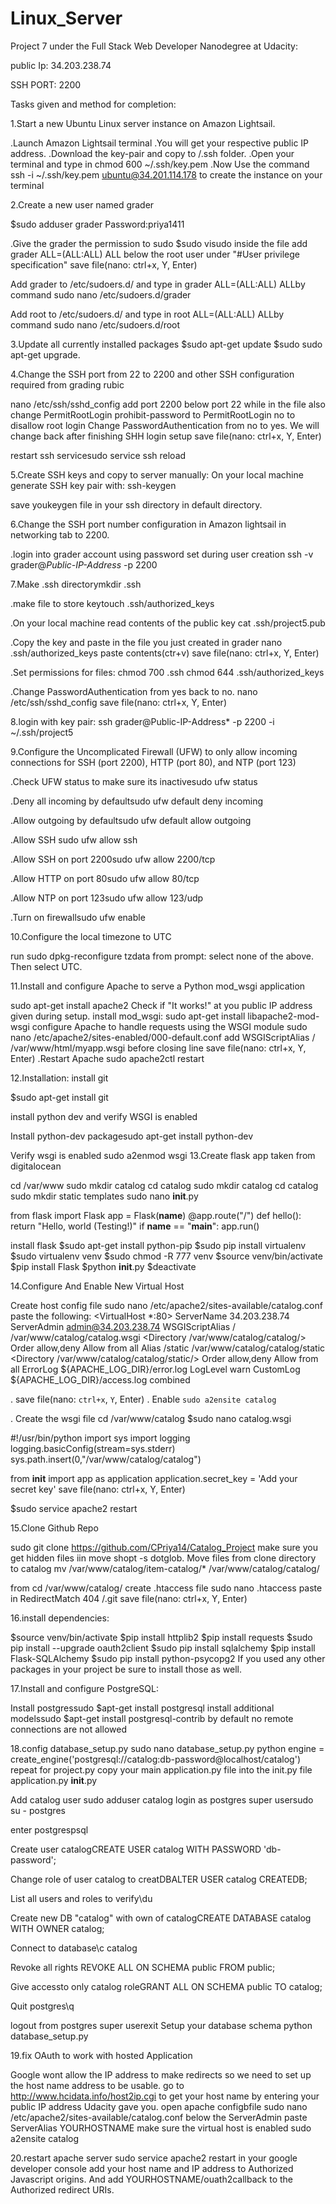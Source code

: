 # Linux_Server

Project 7 under the Full Stack Web Developer Nanodegree at Udacity:

public Ip: 34.203.238.74

SSH PORT: 2200

Tasks given and method for completion:

1.Start a new Ubuntu Linux server instance on Amazon Lightsail.

 .Launch Amazon Lightsail terminal
 .You will get your respective public IP address.
 .Download the key-pair and copy to /.ssh folder.
 .Open your terminal and type in chmod 600 ~/.ssh/key.pem
 .Now Use the command ssh -i ~/.ssh/key.pem ubuntu@34.201.114.178 to create the instance on your terminal

2.Create a new user named grader

  $sudo adduser grader
  Password:priya1411
  
  .Give the grader the permission to sudo
    $sudo visudo
   inside the file add grader ALL=(ALL:ALL) ALL below the root user under "#User privilege specification" 
   save file(nano: ctrl+x, Y, Enter)

Add grader to /etc/sudoers.d/ and type in grader ALL=(ALL:ALL) ALLby command sudo nano /etc/sudoers.d/grader

Add root to /etc/sudoers.d/ and type in root ALL=(ALL:ALL) ALLby command sudo nano /etc/sudoers.d/root

3.Update all currently installed packages
   $sudo apt-get update
   $sudo sudo apt-get upgrade.

4.Change the SSH port from 22 to 2200 and other SSH configuration required from grading rubic

 nano /etc/ssh/sshd_config add port 2200 below port 22
 while in the file also change PermitRootLogin prohibit-password to PermitRootLogin no to disallow root login
 Change PasswordAuthentication from no to yes. We will change back after finishing SHH login setup
 save file(nano: ctrl+x, Y, Enter)
 
 restart ssh servicesudo service ssh reload
 
5.Create SSH keys and copy to server manually:
  On your local machine generate SSH key pair with: ssh-keygen

  save youkeygen file in your ssh directory in default directory.

6.Change the SSH port number configuration in Amazon lightsail in networking tab to 2200.

   .login into grader account using password set during user creation ssh -v grader@*Public-IP-Address* -p 2200

7.Make .ssh directorymkdir .ssh

   .make file to store keytouch .ssh/authorized_keys

   .On your local machine read contents of the public key cat .ssh/project5.pub

   .Copy the key and paste in the file you just created in grader nano .ssh/authorized_keys paste contents(ctr+v)
    save file(nano: ctrl+x, Y, Enter)

   .Set permissions for files: chmod 700 .ssh chmod 644 .ssh/authorized_keys

   .Change PasswordAuthentication from yes back to no. nano /etc/ssh/sshd_config
     save file(nano: ctrl+x, Y, Enter)

8.login with key pair: ssh grader@Public-IP-Address* -p 2200 -i ~/.ssh/project5

   
9.Configure the Uncomplicated Firewall (UFW) to only allow incoming connections for SSH (port 2200), HTTP (port 80), and NTP (port 123)

 .Check UFW status to make sure its inactivesudo ufw status
   
 .Deny all incoming by defaultsudo ufw default deny incoming
  
.Allow outgoing by defaultsudo ufw default allow outgoing

.Allow SSH sudo ufw allow ssh

.Allow SSH on port 2200sudo ufw allow 2200/tcp

.Allow HTTP on port 80sudo ufw allow 80/tcp

.Allow NTP on port 123sudo ufw allow 123/udp  

.Turn on firewallsudo ufw enable

10.Configure the local timezone to UTC

   run sudo dpkg-reconfigure tzdata from prompt: select none of the above. Then select UTC.

11.Install and configure Apache to serve a Python mod_wsgi application

   sudo apt-get install apache2 Check if "It works!" at you public IP address given during setup.
   install mod_wsgi: sudo apt-get install libapache2-mod-wsgi
   configure Apache to handle requests using the WSGI module sudo nano /etc/apache2/sites-enabled/000-default.conf
   add WSGIScriptAlias / /var/www/html/myapp.wsgi before </VirtualHost> closing line
   save file(nano: ctrl+x, Y, Enter)
 .Restart Apache sudo apache2ctl restart

12.Installation:
 install git

 $sudo apt-get install git

install python dev and verify WSGI is enabled

Install python-dev packagesudo apt-get install python-dev

Verify wsgi is enabled sudo a2enmod wsgi
13.Create flask app taken from digitalocean

cd /var/www
sudo mkdir catalog
cd catalog
sudo mkdir catalog
cd catalog
sudo mkdir static templates
sudo nano __init__.py
 
 from flask import Flask
app = Flask(__name__)
@app.route("/")
def hello():
    return "Hello, world (Testing!)"
if __name__ == "__main__":
app.run()

install flask
$sudo apt-get install python-pip
$sudo pip install virtualenv
$sudo virtualenv venv
$sudo chmod -R 777 venv
$source venv/bin/activate
$pip install Flask
$python __init__.py
$deactivate

14.Configure And Enable New Virtual Host

Create host config file sudo nano /etc/apache2/sites-available/catalog.conf
paste the following:
<VirtualHost *:80>
  ServerName 34.203.238.74
  ServerAdmin admin@34.203.238.74
  WSGIScriptAlias / /var/www/catalog/catalog.wsgi
  <Directory /var/www/catalog/catalog/>
      Order allow,deny
      Allow from all
  </Directory>
  Alias /static /var/www/catalog/catalog/static
  <Directory /var/www/catalog/catalog/static/>
      Order allow,deny
      Allow from all
  </Directory>
  ErrorLog ${APACHE_LOG_DIR}/error.log
  LogLevel warn
  CustomLog ${APACHE_LOG_DIR}/access.log combined
</VirtualHost>

. save file(nano: `ctrl+x`, `Y`, Enter)
    . Enable `sudo a2ensite catalog`

. Create the wsgi file
    cd /var/www/catalog
    $sudo nano catalog.wsgi

#!/usr/bin/python
  import sys
  import logging
  logging.basicConfig(stream=sys.stderr)
  sys.path.insert(0,"/var/www/catalog/catalog")

  from __init__ import app as application
  application.secret_key = 'Add your secret key'
save file(nano: ctrl+x, Y, Enter)


$sudo service apache2 restart

15.Clone Github Repo

sudo git clone https://github.com/CPriya14/Catalog_Project
make sure you get hidden files iin move shopt -s dotglob. Move files from clone directory to catalog mv /var/www/catalog/item-catalog/* /var/www/catalog/catalog/

from cd /var/www/catalog/ create .htaccess file sudo nano .htaccess
paste in RedirectMatch 404 /\.git
save file(nano: ctrl+x, Y, Enter)

16.install dependencies:

$source venv/bin/activate
$pip install httplib2
$pip install requests
$sudo pip install --upgrade oauth2client
$sudo pip install sqlalchemy
$pip install Flask-SQLAlchemy
$sudo pip install python-psycopg2
If you used any other packages in your project be sure to install those as well.

17.Install and configure PostgreSQL:

Install postgressudo $apt-get install postgresql
install additional modelssudo $apt-get install postgresql-contrib
by default no remote connections are not allowed

18.config database_setup.py sudo nano database_setup.py
 python engine = create_engine('postgresql://catalog:db-password@localhost/catalog')
 repeat for project.py
 copy your main application.py file into the init.py file application.py __init__.py
 
 Add catalog user sudo adduser catalog
 login as postgres super usersudo su - postgres
 
 enter postgrespsql
 
 Create user catalogCREATE USER catalog WITH PASSWORD 'db-password';
 
 Change role of user catalog to creatDBALTER USER catalog CREATEDB;
 
 List all users and roles to verify\du
 
 Create new DB "catalog" with own of catalogCREATE DATABASE catalog WITH OWNER catalog;
 
 Connect to database\c catalog
 
 Revoke all rights REVOKE ALL ON SCHEMA public FROM public;
 
 Give accessto only catalog roleGRANT ALL ON SCHEMA public TO catalog;
 
 Quit postgres\q
 
 logout from postgres super userexit
 Setup your database schema python database_setup.py

19.fix OAuth to work with hosted Application

Google wont allow the IP address to make redirects so we need to set up the host name address to be usable.
go to http://www.hcidata.info/host2ip.cgi to get your host name by entering your public IP address Udacity gave you.
open apache configbfile sudo nano /etc/apache2/sites-available/catalog.conf
below the ServerAdmin paste ServerAlias YOURHOSTNAME
make sure the virtual host is enabled sudo a2ensite catalog

20.restart apache server sudo service apache2 restart
in your google developer console add your host name and IP address to Authorized Javascript origins. And add YOURHOSTNAME/ouath2callback to the Authorized redirect URIs.
